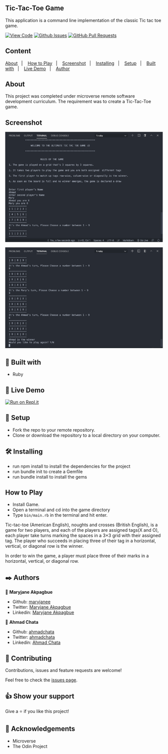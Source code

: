 ## Tic-Tac-Toe Game
This application is a command line implementation of the classic Tic tac toe game.

[![View Code](https://img.shields.io/badge/View%20-Code-green)](https://github.com/Maryjanee/Tic-Tac-Toe/tree/game-logic)
[![Github Issues](https://img.shields.io/badge/GitHub-Issues-orange)](https://github.com/Maryjanee/Tic-Tac-Toe/issues)
[![GitHub Pull Requests](https://img.shields.io/badge/GitHub-Pull%20Requests-blue)](https://github.com/Maryjanee/Tic-Tac-Toe/pulls)

## Content

<a text-align="center" href="#about">About</a>&nbsp;&nbsp;&nbsp;|&nbsp;&nbsp;&nbsp;
<a href="#how_to">How to Play</a>&nbsp;&nbsp;&nbsp;|&nbsp;&nbsp;&nbsp;
<a href="#screen">Screenshot</a>&nbsp;&nbsp;&nbsp;|&nbsp;&nbsp;&nbsp;
<a href="#ins">Installing</a>&nbsp;&nbsp;&nbsp;|&nbsp;&nbsp;&nbsp;
<a href="#set">Setup</a>&nbsp;&nbsp;&nbsp;|&nbsp;&nbsp;&nbsp;
<a href="#with">Built with</a>&nbsp;&nbsp;&nbsp;|&nbsp;&nbsp;&nbsp;
<a href="#ldl">Live Demo</a>&nbsp;&nbsp;&nbsp;|&nbsp;&nbsp;&nbsp;
<a href="#author">Author</a>

## About <a name = "about"></a>

This project was completed under microverse remote software development curriculum. The requirement was to create a Tic-Tac-Toe game.

## Screenshot <a name = "screen"></a>

![screenshot](assets/Start.png)

![screenshot](assets/Win.png)


## 🔧 Built with<a name = "with"></a>

- Ruby

## 🔴 Live Demo <a name = "ldl"></a>

[![Run on Repl.it](https://repl.it/badge/github/)](https://repl.it/)

## 🔨 Setup <a name = "set"></a>

- Fork the repo to your remote repository.
- Clone or download the repository to a local directory on your computer.

## 🛠 Installing <a name = "ins"></a>

- run npm install to install the dependencies for the project
- run bundle init to create a Gemfile
- run bundle install to install the gems

## How to Play <a name = "how_to"></a>

- Install Game.
- Open a terminal and cd into the game directory
- Type ```bin/main.rb``` in the terminal and hit enter.

Tic-tac-toe (American English), noughts and crosses (British English), is a game for two players, and each of the players are assigned tags(X and O), each player take turns marking the spaces in a 3×3 grid with their assigned tag. The player who succeeds in placing three of their tag in a horizontal, vertical, or diagonal row is the winner.

In order to win the game, a player must place three of their marks in a horizontal, vertical, or diagonal row.

## ✒️ Authors <a name = "author"></a>

👤 **Maryjane Akpagbue**

- Github: [maryjanee](https://github.com/Maryjanee)
- Twitter: [Maryjane Akpagbue](https://twitter.com/alfredmaryjane)
- Linkedin: [Maryjane Akpagbue](https://www.linkedin.com/in/maryjane-akpagbue-1500b7173/)

👤 **Ahmad Chata**

- Github: [ahmadchata](https://github.com/ahmadchata)
- Twitter: [ahmadchata](https://twitter.com/ahmadchata)
- Linkedin: [Ahmad Chata](https://www.linkedin.com/in/ahmad-chata-957b9b51/)

## 🤝 Contributing

Contributions, issues and feature requests are welcome!

Feel free to check the [issues page](https://github.com/Maryjanee/Tic-Tac-Toe/issues).

## 👍 Show your support

Give a ⭐️ if you like this project!

## :clap: Acknowledgements

- Microverse
- The Odin Project
